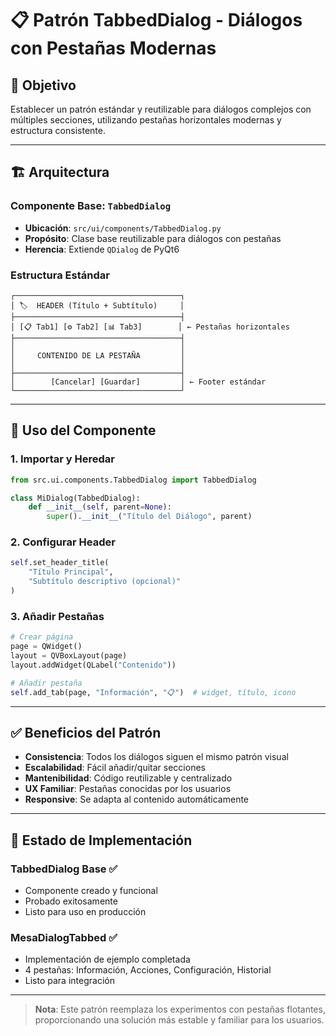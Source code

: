 # 📋 Patrón TabbedDialog - Diálogos con Pestañas Modernas

## 🎯 Objetivo

Establecer un patrón estándar y reutilizable para diálogos complejos con múltiples secciones, utilizando pestañas horizontales modernas y estructura consistente.

---

## 🏗️ Arquitectura

### **Componente Base: `TabbedDialog`**
- **Ubicación**: `src/ui/components/TabbedDialog.py`
- **Propósito**: Clase base reutilizable para diálogos con pestañas
- **Herencia**: Extiende `QDialog` de PyQt6

### **Estructura Estándar**
```
┌─────────────────────────────────────┐
│ 🏷️  HEADER (Título + Subtítulo)     │
├─────────────────────────────────────┤
│ [📋 Tab1] [⚙️ Tab2] [📊 Tab3]        │ ← Pestañas horizontales
├─────────────────────────────────────┤
│                                     │
│     CONTENIDO DE LA PESTAÑA         │
│                                     │
├─────────────────────────────────────┤
│        [Cancelar] [Guardar]         │ ← Footer estándar
└─────────────────────────────────────┘
```

---

## 🚀 Uso del Componente

### **1. Importar y Heredar**
```python
from src.ui.components.TabbedDialog import TabbedDialog

class MiDialog(TabbedDialog):
    def __init__(self, parent=None):
        super().__init__("Título del Diálogo", parent)
```

### **2. Configurar Header**
```python
self.set_header_title(
    "Título Principal",
    "Subtítulo descriptivo (opcional)"
)
```

### **3. Añadir Pestañas**
```python
# Crear página
page = QWidget()
layout = QVBoxLayout(page)
layout.addWidget(QLabel("Contenido"))

# Añadir pestaña
self.add_tab(page, "Información", "📋")  # widget, título, icono
```

---

## ✅ Beneficios del Patrón

- **Consistencia**: Todos los diálogos siguen el mismo patrón visual
- **Escalabilidad**: Fácil añadir/quitar secciones
- **Mantenibilidad**: Código reutilizable y centralizado
- **UX Familiar**: Pestañas conocidas por los usuarios
- **Responsive**: Se adapta al contenido automáticamente

---

## 🔧 Estado de Implementación

### **TabbedDialog Base** ✅
- Componente creado y funcional
- Probado exitosamente
- Listo para uso en producción

### **MesaDialogTabbed** ✅  
- Implementación de ejemplo completada
- 4 pestañas: Información, Acciones, Configuración, Historial
- Listo para integración

---

> **Nota**: Este patrón reemplaza los experimentos con pestañas flotantes, proporcionando una solución más estable y familiar para los usuarios.